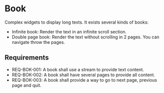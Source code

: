 # Book

Complex widgets to display long texts. It exists several kinds of books:

* Infinite book: Render the text in an infinite scroll section.
* Double page book: Render the text without scrolling in 2 pages. You can navigate throw the pages.

## Requirements

* REQ-BOK-001: A book shall use a stream to provide text content.
* REQ-BOK-002: A book shall have several pages to provide all content.
* REQ-BOK-003: A book shall provide a way to go to next page, previous page and quit.